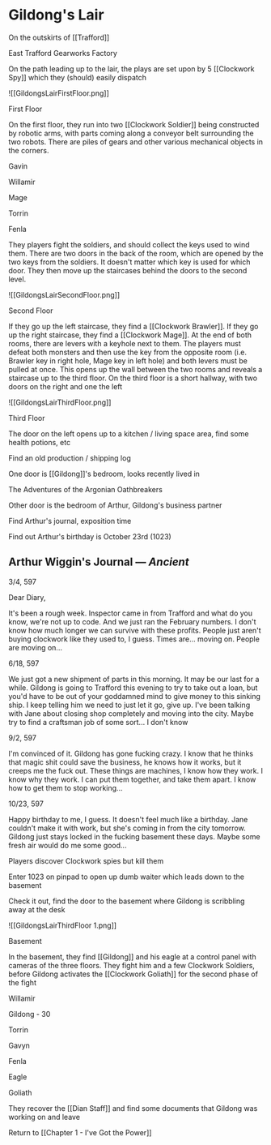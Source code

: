 # Gildong's Lair

On the outskirts of [[Trafford]]

East Trafford Gearworks Factory

On the path leading up to the lair, the plays are set upon by 5 [[Clockwork Spy]] which they (should) easily dispatch

![[GildongsLairFirstFloor.png]]

First Floor

On the first floor, they run into two [[Clockwork Soldier]] being constructed by robotic arms, with parts coming along a conveyor belt surrounding the two robots. There are piles of gears and other various mechanical objects in the corners.

Gavin

Willamir

Mage

Torrin

Fenla

They players fight the soldiers, and should collect the keys used to wind them. There are two doors in the back of the room, which are opened by the two keys from the soldiers. It doesn't matter which key is used for which door. They then move up the staircases behind the doors to the second level.

![[GildongsLairSecondFloor.png]]

Second Floor

If they go up the left staircase, they find a [[Clockwork Brawler]]. If they go up the right staircase, they find a [[Clockwork Mage]]. At the end of both rooms, there are levers with a keyhole next to them. The players must defeat both monsters and then use the key from the opposite room (i.e. Brawler key in right hole, Mage key in left hole) and both levers must be pulled at once. This opens up the wall between the two rooms and reveals a staircase up to the third floor. On the third floor is a short hallway, with two doors on the right and one the left

![[GildongsLairThirdFloor.png]]

Third Floor

The door on the left opens up to a kitchen / living space area, find some health potions, etc

Find an old production / shipping log

One door is [[Gildong]]'s bedroom, looks recently lived in

The Adventures of the Argonian Oathbreakers

Other door is the bedroom of Arthur, Gildong's business partner

Find Arthur's journal, exposition time

Find out Arthur's birthday is October 23rd (1023)

## Arthur Wiggin's Journal — *Ancient*

3/4, 597

Dear Diary,

It's been a rough week. Inspector came in from Trafford and what do you know, we're not up to code. And we just ran the February numbers. I don't know how much longer we can survive with these profits. People just aren't buying clockwork like they used to, I guess. Times are... moving on. People are moving on...

6/18, 597

We just got a new shipment of parts in this morning. It may be our last for a while. Gildong is going to Trafford this evening to try to take out a loan, but you'd have to be out of your goddamned mind to give money to this sinking ship. I keep telling him we need to just let it go, give up. I've been talking with Jane about closing shop completely and moving into the city. Maybe try to find a craftsman job of some sort... I don't know

9/2, 597

I'm convinced of it. Gildong has gone fucking crazy. I know that he thinks that magic shit could save the business, he knows how it works, but it creeps me the fuck out. These things are machines, I know how they work. I know why they work. I can put them together, and take them apart. I know how to get them to stop working...

10/23, 597

Happy birthday to me, I guess. It doesn't feel much like a birthday. Jane couldn't make it with work, but she's coming in from the city tomorrow. Gildong just stays locked in the fucking basement these days. Maybe some fresh air would do me some good...

Players discover Clockwork spies but kill them

Enter 1023 on pinpad to open up dumb waiter which leads down to the basement

Check it out, find the door to the basement where Gildong is scribbling away at the desk

 

![[GildongsLairThirdFloor 1.png]]

 Basement

In the basement, they find [[Gildong]] and his eagle at a control panel with cameras of the three floors. They fight him and a few Clockwork Soldiers, before Gildong activates the [[Clockwork Goliath]] for the second phase of the fight

Willamir

Gildong - 30

Torrin

Gavyn

Fenla

Eagle

Goliath

They recover the [[Dian Staff]] and find some documents that Gildong was working on and leave

Return to [[Chapter 1 - I've Got the Power]]